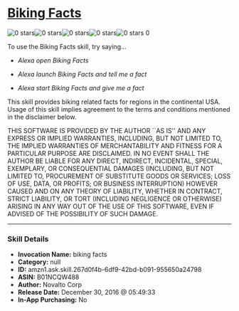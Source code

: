 # [Biking Facts](http://alexa.amazon.com/#skills/amzn1.ask.skill.267d0f4b-6df9-42bd-b091-955650a24798)
![0 stars](../../images/ic_star_border_black_18dp_1x.png)![0 stars](../../images/ic_star_border_black_18dp_1x.png)![0 stars](../../images/ic_star_border_black_18dp_1x.png)![0 stars](../../images/ic_star_border_black_18dp_1x.png)![0 stars](../../images/ic_star_border_black_18dp_1x.png) 0

To use the Biking Facts skill, try saying...

* *Alexa open Biking Facts*

* *Alexa launch Biking Facts and tell me a fact*

* *Alexa start Biking Facts and give me a fact*

This skill provides biking related facts for regions in the continental USA. Usage of this skill implies agreement to the terms and conditions mentioned in the disclaimer below.

THIS SOFTWARE IS PROVIDED BY THE AUTHOR ``AS IS'' AND ANY EXPRESS OR IMPLIED WARRANTIES, INCLUDING, BUT NOT LIMITED TO, THE IMPLIED WARRANTIES OF MERCHANTABILITY AND FITNESS FOR A PARTICULAR PURPOSE ARE DISCLAIMED. IN NO EVENT SHALL THE AUTHOR BE LIABLE FOR ANY DIRECT, INDIRECT, INCIDENTAL, SPECIAL, EXEMPLARY, OR CONSEQUENTIAL DAMAGES (INCLUDING, BUT NOT LIMITED TO, PROCUREMENT OF SUBSTITUTE GOODS OR SERVICES; LOSS OF USE, DATA, OR PROFITS; OR BUSINESS INTERRUPTION) HOWEVER CAUSED AND ON ANY THEORY OF LIABILITY, WHETHER IN CONTRACT, STRICT LIABILITY, OR TORT (INCLUDING NEGLIGENCE OR OTHERWISE) ARISING IN ANY WAY OUT OF THE USE OF THIS SOFTWARE, EVEN IF ADVISED OF THE POSSIBILITY OF SUCH DAMAGE.

***

### Skill Details

* **Invocation Name:** biking facts
* **Category:** null
* **ID:** amzn1.ask.skill.267d0f4b-6df9-42bd-b091-955650a24798
* **ASIN:** B01NCQW488
* **Author:** Novalto Corp 
* **Release Date:** December 30, 2016 @ 05:49:33
* **In-App Purchasing:** No
